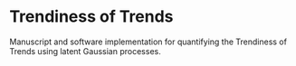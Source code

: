 # Trendiness of Trends

Manuscript and software implementation for quantifying the Trendiness of Trends using latent Gaussian processes.
